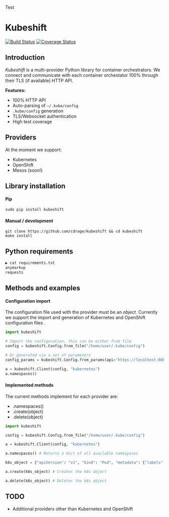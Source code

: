 Test

# Kubeshift
[![Build Status](https://travis-ci.org/cdrage/kubeshift.svg?branch=master)](https://travis-ci.org/cdrage/kubeshift)
[![Coverage Status](https://coveralls.io/repos/github/cdrage/kubeshift/badge.svg?branch=master)](https://coveralls.io/github/cdrage/kubeshift?branch=master)

## Introduction

_Kubeshift_ is a multi-provider Python library for container orchestrators. We connect and communicate with each container orchestator 100% through their TLS (if available) HTTP API.

__Features:__

  - 100% HTTP API
  - Auto-parsing of `~/.kube/config`
  - `.kube/config` generation
  - TLS/Websocket authentication
  - High test coverage

## Providers

At the moment we support:

  - Kubernetes
  - OpenShift
  - Mesos (soon!)

## Library installation

#### Pip
```
sudo pip install kubeshift
```

#### Manual / development
```
git clone https://github.com/cdrage/kubeshift && cd kubeshift
make install
```

## Python requirements

```sh
▶ cat requirements.txt 
anymarkup
requests
```

## Methods and examples

#### Configuration import

The configuration file used with the provider must be an _object_. Currently we support the import and generation of Kubernetes and OpenShift configuration files .

```python
import kubeshift

# Import the configuration, this can be either from file
config = kubeshift.Config.from_file("/home/user/.kube/config")

# Or generated via a set of parameters
config_params = kubeshift.Config.from_params(api="https://localhost:8080", auth="foobar", ca="/home/user/.kube/ca.cert", verify=True)

a = kubeshift.Client(config, "kubernetes")
a.namespaces()
```

#### Implemented methods

The current methods implement for each provider are:
  - .namespaces()
  - .create(object)
  - .delete(object)

```python
import kubeshift

config = kubeshift.Config.from_file("/home/user/.kube/config")

a = kubeshift.Client(config, "kubernetes")

a.namespaces() # Returns a dict of all available namespaces

k8s_object = {"apiVersion": "v1", "kind": "Pod", "metadata": {"labels": {"app": "helloapache"}, "name": "helloapache"}, "spec": {"containers": [{"image": "nginx", "name": "helloapache", "ports": [{"containerPort": 80, "hostPort": 80, "protocol": "TCP"}]}]}}

a.create(k8s_object) # Creates the k8s object

a.delete(k8s_object) # Deletes the k8s object
```

## TODO

 - Additional providers other than Kubernetes and OpenShift
